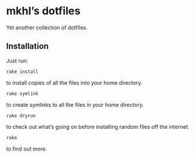 mkhl’s dotfiles
===============

Yet another collection of dotfiles.


Installation
------------

Just run:

    rake install

to install copies of all the files into your home directory.

    rake symlink

to create symlinks to all the files in your home directory.

    rake dryrun

to check out what’s going on before installing random files off the internet.

    rake

to find out more.